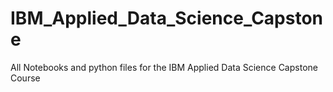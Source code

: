 # IBM_Applied_Data_Science_Capstone
All Notebooks and python files for the IBM Applied Data Science Capstone Course
